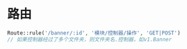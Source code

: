 # 路由

```php
Route::rule('/banner/:id', '模块/控制器/操作', 'GET|POST')
// 如果控制器经过了多个文件夹，则文件夹名.控制器，如v1.Banner
```

